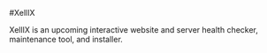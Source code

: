 #XellIX

XellIX is an upcoming interactive website and server health checker, maintenance tool, and installer.